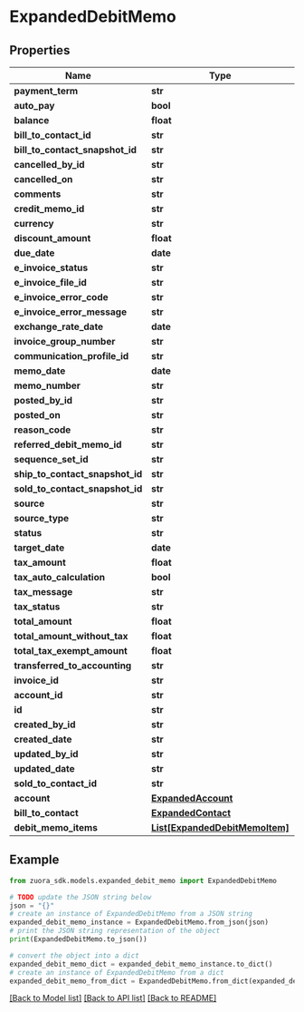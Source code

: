 # ExpandedDebitMemo


## Properties

Name | Type | Description | Notes
------------ | ------------- | ------------- | -------------
**payment_term** | **str** |  | [optional] 
**auto_pay** | **bool** |  | [optional] 
**balance** | **float** |  | [optional] 
**bill_to_contact_id** | **str** |  | [optional] 
**bill_to_contact_snapshot_id** | **str** |  | [optional] 
**cancelled_by_id** | **str** |  | [optional] 
**cancelled_on** | **str** |  | [optional] 
**comments** | **str** |  | [optional] 
**credit_memo_id** | **str** |  | [optional] 
**currency** | **str** |  | [optional] 
**discount_amount** | **float** |  | [optional] 
**due_date** | **date** |  | [optional] 
**e_invoice_status** | **str** |  | [optional] 
**e_invoice_file_id** | **str** |  | [optional] 
**e_invoice_error_code** | **str** |  | [optional] 
**e_invoice_error_message** | **str** |  | [optional] 
**exchange_rate_date** | **date** |  | [optional] 
**invoice_group_number** | **str** |  | [optional] 
**communication_profile_id** | **str** |  | [optional] 
**memo_date** | **date** |  | [optional] 
**memo_number** | **str** |  | [optional] 
**posted_by_id** | **str** |  | [optional] 
**posted_on** | **str** |  | [optional] 
**reason_code** | **str** |  | [optional] 
**referred_debit_memo_id** | **str** |  | [optional] 
**sequence_set_id** | **str** |  | [optional] 
**ship_to_contact_snapshot_id** | **str** |  | [optional] 
**sold_to_contact_snapshot_id** | **str** |  | [optional] 
**source** | **str** |  | [optional] 
**source_type** | **str** |  | [optional] 
**status** | **str** |  | [optional] 
**target_date** | **date** |  | [optional] 
**tax_amount** | **float** |  | [optional] 
**tax_auto_calculation** | **bool** |  | [optional] 
**tax_message** | **str** |  | [optional] 
**tax_status** | **str** |  | [optional] 
**total_amount** | **float** |  | [optional] 
**total_amount_without_tax** | **float** |  | [optional] 
**total_tax_exempt_amount** | **float** |  | [optional] 
**transferred_to_accounting** | **str** |  | [optional] 
**invoice_id** | **str** |  | [optional] 
**account_id** | **str** |  | [optional] 
**id** | **str** |  | [optional] 
**created_by_id** | **str** |  | [optional] 
**created_date** | **str** |  | [optional] 
**updated_by_id** | **str** |  | [optional] 
**updated_date** | **str** |  | [optional] 
**sold_to_contact_id** | **str** |  | [optional] 
**account** | [**ExpandedAccount**](ExpandedAccount.md) |  | [optional] 
**bill_to_contact** | [**ExpandedContact**](ExpandedContact.md) |  | [optional] 
**debit_memo_items** | [**List[ExpandedDebitMemoItem]**](ExpandedDebitMemoItem.md) |  | [optional] 

## Example

```python
from zuora_sdk.models.expanded_debit_memo import ExpandedDebitMemo

# TODO update the JSON string below
json = "{}"
# create an instance of ExpandedDebitMemo from a JSON string
expanded_debit_memo_instance = ExpandedDebitMemo.from_json(json)
# print the JSON string representation of the object
print(ExpandedDebitMemo.to_json())

# convert the object into a dict
expanded_debit_memo_dict = expanded_debit_memo_instance.to_dict()
# create an instance of ExpandedDebitMemo from a dict
expanded_debit_memo_from_dict = ExpandedDebitMemo.from_dict(expanded_debit_memo_dict)
```
[[Back to Model list]](../README.md#documentation-for-models) [[Back to API list]](../README.md#documentation-for-api-endpoints) [[Back to README]](../README.md)


